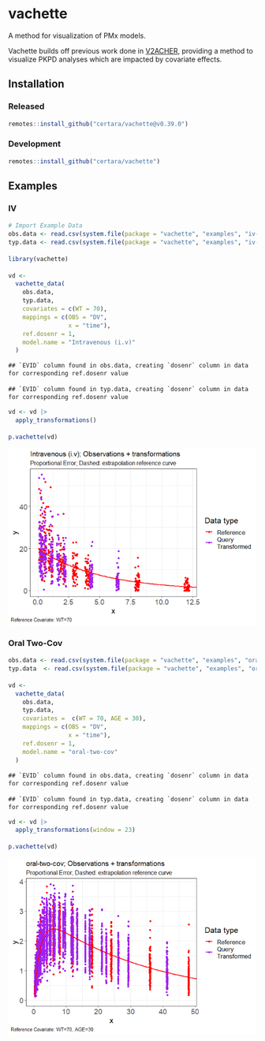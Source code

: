 
# vachette

A method for visualization of PMx models.

Vachette builds off previous work done in
[V2ACHER](https://ascpt.onlinelibrary.wiley.com/doi/10.1002/psp4.12679),
providing a method to visualize PKPD analyses which are impacted by
covariate effects.

## Installation

### Released

``` r
remotes::install_github("certara/vachette@v0.39.0")
```

### Development

``` r
remotes::install_github("certara/vachette")
```

## Examples

### IV

``` r
# Import Example Data
obs.data <- read.csv(system.file(package = "vachette", "examples", "iv-obs.csv"))
typ.data <- read.csv(system.file(package = "vachette", "examples", "iv-typ.csv"))

library(vachette)

vd <-
  vachette_data(
    obs.data,
    typ.data,
    covariates = c(WT = 70),
    mappings = c(OBS = "DV",
                 x = "time"),
    ref.dosenr = 1,
    model.name = "Intravenous (i.v)"
  )
```

    ## `EVID` column found in obs.data, creating `dosenr` column in data for corresponding ref.dosenr value

    ## `EVID` column found in typ.data, creating `dosenr` column in data for corresponding ref.dosenr value

``` r
vd <- vd |>
  apply_transformations()

p.vachette(vd)
```

![](vignettes/img/iv-1.png)<!-- -->

### Oral Two-Cov

``` r
obs.data <- read.csv(system.file(package = "vachette", "examples", "oral-two-cov-obs.csv"))
typ.data  <- read.csv(system.file(package = "vachette", "examples", "oral-two-cov-typ.csv"))

vd <-
  vachette_data(
    obs.data,
    typ.data,
    covariates =  c(WT = 70, AGE = 30),
    mappings = c(OBS = "DV",
                 x = "time"),
    ref.dosenr = 1,
    model.name = "oral-two-cov"
  )
```

    ## `EVID` column found in obs.data, creating `dosenr` column in data for corresponding ref.dosenr value

    ## `EVID` column found in typ.data, creating `dosenr` column in data for corresponding ref.dosenr value

``` r
vd <- vd |>
  apply_transformations(window = 23)

p.vachette(vd)
```

![](vignettes/img/oral_two_cov-1.png)<!-- -->
